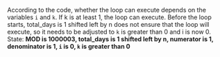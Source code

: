 According to the code, whether the loop can execute depends on the variables `i` and `k`. If k is at least 1, the loop can execute. Before the loop starts, total_days is 1 shifted left by n does not ensure that the loop will execute, so it needs to be adjusted to `k` is greater than 0 and i is now 0. 
State: **MOD is 1000003, total_days is 1 shifted left by n, numerator is 1, denominator is 1, `i` is 0, `k` is greater than 0**